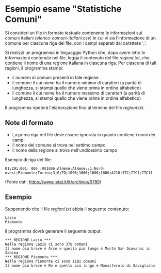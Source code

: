 # Esempio esame "Statistiche Comuni"

Si consideri un file in formato testuale contenente le informazioni sui comuni italiani (*elenco-comuni-italiani.csv*)
in cui vi sia l'informazione di un comune per ciascuna riga del file, con i campi separati dal carattere ';'.

Si realizzi un programma in linguaggio Python che, dopo avere letto le informazioni contenute nel file, legga il
contenuto del file *regioni.txt*, che contiene il nome di una regione italiana in ciascuna riga. Per ciascuna di tali
regioni, il programma stampi:

- il numero di comuni presenti in tale regione
- il comune il cui nome ha il numero minimo di caratteri (a parità di lunghezza, si stampi quello che viene prima in
  ordine alfabetico)
- il comune il cui nome ha il numero massimo di caratteri (a parità di lunghezza, si stampi quello che viene prima in
  ordine alfabetico)

Il programma ripeterà l'elaborazione fino al termine del file *regioni.txt*.

## Note di formato

- La prima riga del file deve essere ignorata in quanto contiene i nomi dei campi
- Il nome del comune si trova nel settimo campo
- Il nome della regione si trova nell'undicesimo campo

Esempio di riga del file:

    01;201;001; 006 ;001006;Almese;Almese;;1;Nord-ovest;Piemonte;Torino;3;0;TO;1006;1006;1006;1006;A218;ITC;ITC1;ITC11

(Fonte dati: https://www.istat.it/it/archivio/6789)

## Esempio

Supponendo che il file *regioni.txt* abbia il seguente contenuto:

    Lazio
    Piemonte

il programma dovrà generare il seguente output:

    *** REGIONE Lazio ***
    Nella regione Lazio ci sono 378 comuni
    Il nome più breve è Arce e quello più lungo è Monte San Giovanni in Sabina
    *** REGIONE Piemonte ***
    Nella regione Piemonte ci sono 1181 comuni
    Il nome più breve è Re e quello più lungo è Monasterolo di Savigliano

